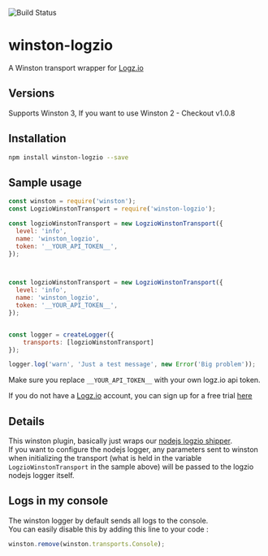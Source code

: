 ![Build Status](https://travis-ci.org/logzio/winston-logzio.svg?branch=master)

# winston-logzio
A Winston transport wrapper for [Logz.io](http://logz.io/)
## Versions
Supports Winston 3, If you want to use Winston 2 - Checkout v1.0.8

## Installation
```bash
npm install winston-logzio --save
```


## Sample usage
```javascript
const winston = require('winston');
const LogzioWinstonTransport = require('winston-logzio');

const logzioWinstonTransport = new LogzioWinstonTransport({
  level: 'info',
  name: 'winston_logzio',
  token: '__YOUR_API_TOKEN__',
});



const logzioWinstonTransport = new LogzioWinstonTransport({
  level: 'info',
  name: 'winston_logzio',
  token: '__YOUR_API_TOKEN__',
});


const logger = createLogger({
    transports: [logzioWinstonTransport]
});

logger.log('warn', 'Just a test message', new Error('Big problem'));
```

Make sure you replace `__YOUR_API_TOKEN__` with your own logz.io api token.<br/>

If you do not have a [Logz.io](http://logz.io) account, you can sign up for a free trial [here](https://app.logz.io/#/signup)


## Details
This winston plugin, basically just wraps our [nodejs logzio shipper](https://github.com/logzio/logzio-nodejs).<br/>
If you want to configure the nodejs logger, any parameters sent to winston when initializing the transport
(what is held in the variable `LogzioWinstonTransport` in the sample above) will be passed to the logzio nodejs logger itself.


## Logs in my console  
The winston logger by default sends all logs to the console.  
You can easily disable this by adding this line to your code :
```js
winston.remove(winston.transports.Console);
```
